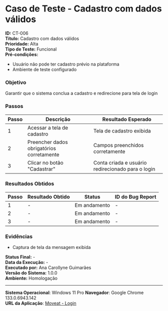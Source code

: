 # Caso de Teste - Cadastro com dados válidos

**ID:** CT-006  
**Título:** Cadastro com dados válidos  
**Prioridade:** Alta  
**Tipo de Teste:** Funcional  
**Pré-condições:**  
- Usuário não pode ter cadastro prévio na plataforma
- Ambiente de teste configurado

### Objetivo
Garantir que o sistema conclua a cadastro e redirecione para tela de login

### Passos
| Passo | Descrição                                       | Resultado Esperado                                 |
|-------|-------------------------------------------------|----------------------------------------------------|
| 1     | Acessar a tela de cadastro                      | Tela de cadastro exibida                           |
| 2     | Preencher dados obrigatórios corretamente       | Campos preenchidos corretamente                    |
| 3     | Clicar no botão "Cadastrar"                     | Conta criada e usuário redirecionado para o login  |

### Resultados Obtidos
| Passo | Resultado Obtido                           | Status        | ID do Bug Report |
|-------|--------------------------------------------|---------------|------------------|
| 1     | -                                          | Em andamento  | -                |
| 2     | -                                          | Em andamento  | -                |
| 3     | -                                          | Em andamento  | -                |

### Evidências
- Captura de tela da mensagem exibida

**Status Final:** -  
**Data da Execução:** -  
**Executado por:** Ana Carollyne Guimarães  
**Versão do Sistema:** 1.0.0  
**Ambiente:** Homologação  

---
**Sistema Operacional**: Windows 11 Pro
**Navegador**: Google Chrome 133.0.6943.142  
**URL da Aplicação**: [Moveat - Login](http://localhost:3000/register)